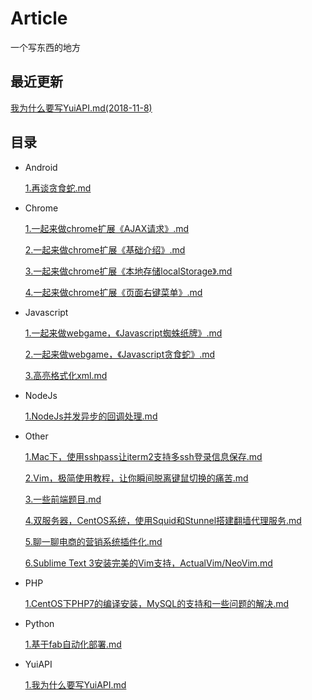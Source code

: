 # Article
一个写东西的地方

## 最近更新

[我为什么要写YuiAPI.md(2018-11-8)](https://github.com/yuiitsu/Article/blob/master/YuiAPI/%E6%88%91%E4%B8%BA%E4%BB%80%E4%B9%88%E8%A6%81%E5%86%99YuiAPI.md)

## 目录

* Android

    [1.再谈贪食蛇.md](https://github.com/yuiitsu/Blog/blob/master/Android/%E5%86%8D%E8%B0%88%E8%B4%AA%E9%A3%9F%E8%9B%87.md)

* Chrome

    [1.一起来做chrome扩展《AJAX请求》.md](https://github.com/yuiitsu/Blog/blob/master/Chrome/%E4%B8%80%E8%B5%B7%E6%9D%A5%E5%81%9Achrome%E6%89%A9%E5%B1%95%E3%80%8AAJAX%E8%AF%B7%E6%B1%82%E3%80%8B.md)

    [2.一起来做chrome扩展《基础介绍》.md](https://github.com/yuiitsu/Blog/blob/master/Chrome/%E4%B8%80%E8%B5%B7%E6%9D%A5%E5%81%9Achrome%E6%89%A9%E5%B1%95%E3%80%8A%E5%9F%BA%E7%A1%80%E4%BB%8B%E7%BB%8D%E3%80%8B.md)

    [3.一起来做chrome扩展《本地存储localStorage》.md](https://github.com/yuiitsu/Blog/blob/master/Chrome/%E4%B8%80%E8%B5%B7%E6%9D%A5%E5%81%9Achrome%E6%89%A9%E5%B1%95%E3%80%8A%E6%9C%AC%E5%9C%B0%E5%AD%98%E5%82%A8localStorage%E3%80%8B.md)

    [4.一起来做chrome扩展《页面右键菜单》.md](https://github.com/yuiitsu/Article/blob/master/Chrome/%E4%B8%80%E8%B5%B7%E6%9D%A5%E5%81%9Achrome%E6%89%A9%E5%B1%95%E3%80%8A%E9%A1%B5%E9%9D%A2%E5%8F%B3%E9%94%AE%E8%8F%9C%E5%8D%95%E3%80%8B.md)

* Javascript

    [1.一起来做webgame，《Javascript蜘蛛纸牌》.md](https://github.com/yuiitsu/Blog/blob/master/Javascript/%E4%B8%80%E8%B5%B7%E6%9D%A5%E5%81%9Awebgame%EF%BC%8C%E3%80%8AJavascript%E8%9C%98%E8%9B%9B%E7%BA%B8%E7%89%8C%E3%80%8B.md)

    [2.一起来做webgame，《Javascript贪食蛇》.md](https://github.com/yuiitsu/Blog/blob/master/Javascript/%E4%B8%80%E8%B5%B7%E6%9D%A5%E5%81%9Awebgame%EF%BC%8C%E3%80%8AJavascript%E8%B4%AA%E9%A3%9F%E8%9B%87%E3%80%8B.md)

    [3.高亮格式化xml.md](https://github.com/yuiitsu/Article/blob/master/Javascript/%E9%AB%98%E4%BA%AE%E6%A0%BC%E5%BC%8F%E5%8C%96xml.md)

* NodeJs

    [1.NodeJs并发异步的回调处理.md](https://github.com/yuiitsu/Blog/blob/master/NodeJs/NodeJs%E5%B9%B6%E5%8F%91%E5%BC%82%E6%AD%A5%E7%9A%84%E5%9B%9E%E8%B0%83%E5%A4%84%E7%90%86.md)

* Other

    [1.Mac下，使用sshpass让iterm2支持多ssh登录信息保存.md](https://github.com/yuiitsu/Blog/blob/master/Other/Mac%E4%B8%8B%EF%BC%8C%E4%BD%BF%E7%94%A8sshpass%E8%AE%A9iterm2%E6%94%AF%E6%8C%81%E5%A4%9Assh%E7%99%BB%E5%BD%95%E4%BF%A1%E6%81%AF%E4%BF%9D%E5%AD%98.md)

    [2.Vim，极简使用教程，让你瞬间脱离键鼠切换的痛苦.md](https://github.com/yuiitsu/Blog/blob/master/Other/Vim%EF%BC%8C%E6%9E%81%E7%AE%80%E4%BD%BF%E7%94%A8%E6%95%99%E7%A8%8B%EF%BC%8C%E8%AE%A9%E4%BD%A0%E7%9E%AC%E9%97%B4%E8%84%B1%E7%A6%BB%E9%94%AE%E9%BC%A0%E5%88%87%E6%8D%A2%E7%9A%84%E7%97%9B%E8%8B%A6.md)

    [3.一些前端题目.md](https://github.com/yuiitsu/Blog/blob/master/Other/%E4%B8%80%E4%BA%9B%E5%89%8D%E7%AB%AF%E9%A2%98%E7%9B%AE.md)

    [4.双服务器，CentOS系统，使用Squid和Stunnel搭建翻墙代理服务.md](https://github.com/yuiitsu/Blog/blob/master/Other/%E5%8F%8C%E6%9C%8D%E5%8A%A1%E5%99%A8%EF%BC%8CCentOS%E7%B3%BB%E7%BB%9F%EF%BC%8C%E4%BD%BF%E7%94%A8Squid%E5%92%8CStunnel%E6%90%AD%E5%BB%BA%E7%BF%BB%E5%A2%99%E4%BB%A3%E7%90%86%E6%9C%8D%E5%8A%A1.md)

    [5.聊一聊电商的营销系统插件化.md](https://github.com/yuiitsu/Blog/blob/master/Other/%E8%81%8A%E4%B8%80%E8%81%8A%E7%94%B5%E5%95%86%E7%9A%84%E8%90%A5%E9%94%80%E7%B3%BB%E7%BB%9F%E6%8F%92%E4%BB%B6%E5%8C%96.md)

    [6.Sublime Text 3安装完美的Vim支持，ActualVim/NeoVim.md](https://github.com/yuiitsu/Article/blob/master/Other/SublimeText3%E5%AE%89%E8%A3%85%E5%AE%8C%E7%BE%8E%E7%9A%84Vim%E6%94%AF%E6%8C%81ActualVim%2CNeoVim.md)

* PHP

    [1.CentOS下PHP7的编译安装，MySQL的支持和一些问题的解决.md](https://github.com/yuiitsu/Blog/blob/master/Php/CentOS%E4%B8%8BPHP7%E7%9A%84%E7%BC%96%E8%AF%91%E5%AE%89%E8%A3%85%EF%BC%8CMySQL%E7%9A%84%E6%94%AF%E6%8C%81%E5%92%8C%E4%B8%80%E4%BA%9B%E9%97%AE%E9%A2%98%E7%9A%84%E8%A7%A3%E5%86%B3.md)

* Python

    [1.基于fab自动化部署.md](https://github.com/yuiitsu/Blog/blob/master/Python/%E5%9F%BA%E4%BA%8Efab%E8%87%AA%E5%8A%A8%E5%8C%96%E9%83%A8%E7%BD%B2.md)

* YuiAPI

    [1.我为什么要写YuiAPI.md](https://github.com/yuiitsu/Article/blob/master/YuiAPI/%E6%88%91%E4%B8%BA%E4%BB%80%E4%B9%88%E8%A6%81%E5%86%99YuiAPI.md)

